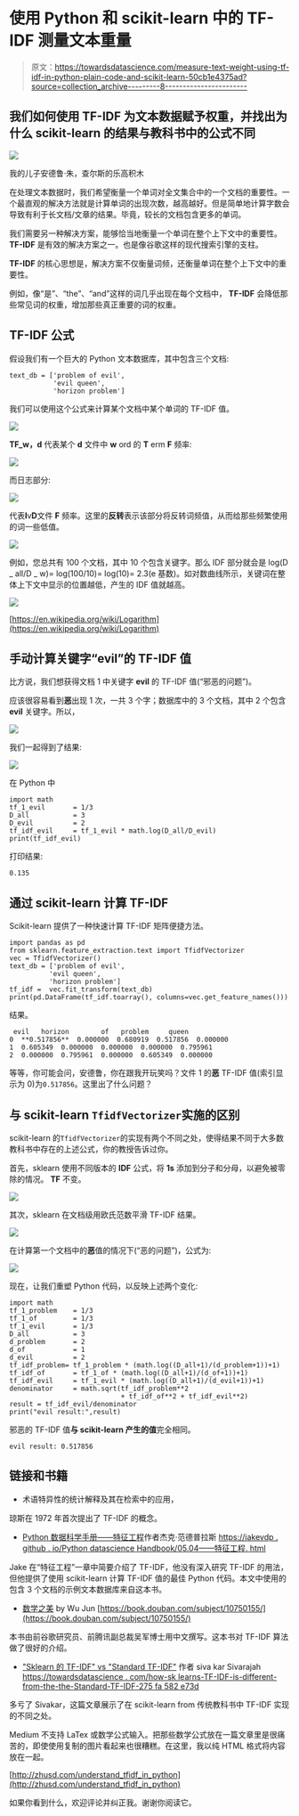# 使用 Python 和 scikit-learn 中的 TF-IDF 测量文本重量

> 原文：<https://towardsdatascience.com/measure-text-weight-using-tf-idf-in-python-plain-code-and-scikit-learn-50cb1e4375ad?source=collection_archive---------8----------------------->

## 我们如何使用 TF-IDF 为文本数据赋予权重，并找出为什么 scikit-learn 的结果与教科书中的公式不同

![](img/b91e67b222cf3f36c29e8dd7a0de19c1.png)

我的儿子安德鲁·朱，查尔斯的乐高积木

在处理文本数据时，我们希望衡量一个单词对全文集合中的一个文档的重要性。一个最直观的解决方法就是计算单词的出现次数，越高越好。但是简单地计算字数会导致有利于长文档/文章的结果。毕竟，较长的文档包含更多的单词。

我们需要另一种解决方案，能够恰当地衡量一个单词在整个上下文中的重要性。 **TF-IDF** 是有效的解决方案之一。也是像谷歌这样的现代搜索引擎的支柱。

**TF-IDF** 的核心思想是，解决方案不仅衡量词频，还衡量单词在整个上下文中的重要性。

例如，像“是”、“the”、“and”这样的词几乎出现在每个文档中， **TF-IDF** 会降低那些常见词的权重，增加那些真正重要的词的权重。

## TF-IDF 公式

假设我们有一个巨大的 Python 文本数据库，其中包含三个文档:

```
text_db = ['problem of evil',
           'evil queen',
           'horizon problem']
```

我们可以使用这个公式来计算某个文档中某个单词的 TF-IDF 值。

![](img/ea6f11a0f45abcfe4ad25424092f3f25.png)

**TF_w，d** 代表某个 **d** 文件中 **w** ord 的 **T** erm **F** 频率:

![](img/5af8e894aae885b18708a28666e2c624.png)

而日志部分:

![](img/231c35e1b2a1bc428b9d0c6deaa9df1b.png)

代表**I**v**D**文件 **F** 频率。这里的**反转**表示该部分将反转词频值，从而给那些频繁使用的词一些低值。

![](img/146b57f8266077eebeb87585ba6ab068.png)

例如，您总共有 100 个文档，其中 10 个包含关键字。那么 IDF 部分就会是 log(D _ all/D _ w)= log(100/10)= log(10)= 2.3(e 基数)。如对数曲线所示，关键词在整体上下文中显示的位置越低，产生的 IDF 值就越高。

![](img/535f2889ab23f170650d3a56d8229412.png)

[https://en.wikipedia.org/wiki/Logarithm](https://en.wikipedia.org/wiki/Logarithm)

## 手动计算关键字“evil”的 TF-IDF 值

比方说，我们想获得文档 1 中关键字 **evil** 的 TF-IDF 值(“邪恶的问题”)。

应该很容易看到**恶**出现 1 次，一共 3 个字；数据库中的 3 个文档，其中 2 个包含 **evil** 关键字。所以，

![](img/0b1510485ecd57ada8622a3b043aa76c.png)

我们一起得到了结果:

![](img/8db34285e9a1ea570acfa3533c78cdc3.png)

在 Python 中

```
import math
tf_1_evil       = 1/3
D_all           = 3
D_evil          = 2
tf_idf_evil     = tf_1_evil * math.log(D_all/D_evil)
print(tf_idf_evil)
```

打印结果:

```
0.135
```

## 通过 scikit-learn 计算 TF-IDF

Scikit-learn 提供了一种快速计算 TF-IDF 矩阵便捷方法。

```
import pandas as pd 
from sklearn.feature_extraction.text import TfidfVectorizer
vec = TfidfVectorizer()
text_db = ['problem of evil',
          'evil queen',
          'horizon problem']
tf_idf =  vec.fit_transform(text_db)
print(pd.DataFrame(tf_idf.toarray(), columns=vec.get_feature_names()))
```

结果。

```
 evil   horizon        of   problem     queen
0  **0.517856**  0.000000  0.680919  0.517856  0.000000
1  0.605349  0.000000  0.000000  0.000000  0.795961
2  0.000000  0.795961  0.000000  0.605349  0.000000
```

等等，你可能会问，安德鲁，你在跟我开玩笑吗？文件 1 的**恶** TF-IDF 值(索引显示为 0)为`0.517856`。这里出了什么问题？

## 与 scikit-learn `TfidfVectorizer`实施的区别

scikit-learn 的`TfidfVectorizer`的实现有两个不同之处，使得结果不同于大多数教科书中存在的上述公式，你的教授告诉过你。

首先，sklearn 使用不同版本的 **IDF** 公式，将 **1s** 添加到分子和分母，以避免被零除的情况。 **TF** 不变。

![](img/f29749c9cd73bd22fbbae14ec9d4682b.png)

其次，sklearn 在文档级用欧氏范数平滑 TF-IDF 结果。

![](img/10784273da6ad61f58b26e922c1ab0de.png)

在计算第一个文档中的**恶**值的情况下(“恶的问题”)，公式为:

![](img/8ad1811148dc0f57f922b53e8b2f3530.png)

现在，让我们重塑 Python 代码，以反映上述两个变化:

```
import math
tf_1_problem    = 1/3
tf_1_of         = 1/3
tf_1_evil       = 1/3
D_all           = 3
d_problem       = 2
d_of            = 1
d_evil          = 2
tf_idf_problem= tf_1_problem * (math.log((D_all+1)/(d_problem+1))+1)
tf_idf_of       = tf_1_of * (math.log((D_all+1)/(d_of+1))+1)
tf_idf_evil     = tf_1_evil * (math.log((D_all+1)/(d_evil+1))+1)
denominator     = math.sqrt(tf_idf_problem**2 
                            + tf_idf_of**2 + tf_idf_evil**2)
result = tf_idf_evil/denominator
print("evil result:",result)
```

邪恶的 TF-IDF 值**与 scikit-learn 产生的值**完全相同。

```
evil result: 0.517856
```

## 链接和书籍

*   术语特异性的统计解释及其在检索中的应用，

琼斯在 1972 年首次提出了 TF-IDF 的概念。

*   [Python 数据科学手册——特征工程](https://jakevdp.github.io/PythonDataScienceHandbook/05.04-feature-engineering.html)作者杰克·范德普拉斯
    [https://jakevdp . github . io/Python datascience Handbook/05.04——特征工程. html](https://jakevdp.github.io/PythonDataScienceHandbook/05.04-feature-engineering.html)

Jake 在“特征工程”一章中简要介绍了 TF-IDF，他没有深入研究 TF-IDF 的用法，但他提供了使用 scikit-learn 计算 TF-IDF 值的最佳 Python 代码。本文中使用的包含 3 个文档的示例文本数据库来自这本书。

*   [数学之美](https://book.douban.com/subject/10750155/) by Wu Jun [https://book.douban.com/subject/10750155/](https://book.douban.com/subject/10750155/)

本书由前谷歌研究员、前腾讯副总裁吴军博士用中文撰写。这本书对 TF-IDF 算法做了很好的介绍。

*   ["Sklearn 的 TF-IDF" vs "Standard TF-IDF"](/how-sklearns-tf-idf-is-different-from-the-standard-tf-idf-275fa582e73d) 作者 siva kar Sivarajah
    [https://towardsdatascience . com/how-sk learns-TF-IDF-is-different-from-the-the-Standard-TF-IDF-275 fa 582 e73d](/how-sklearns-tf-idf-is-different-from-the-standard-tf-idf-275fa582e73d)

多亏了 Sivakar，这篇文章展示了在 scikit-learn from 传统教科书中 TF-IDF 实现的不同之处。

Medium 不支持 LaTex 或数学公式输入。把那些数学公式放在一篇文章里是很痛苦的，即使使用复制的图片看起来也很糟糕。在这里，我以纯 HTML 格式将内容放在一起。

[http://zhusd.com/understand_tfidf_in_python](http://zhusd.com/understand_tfidf_in_python)

如果你看到什么，欢迎评论并纠正我。谢谢你阅读它。